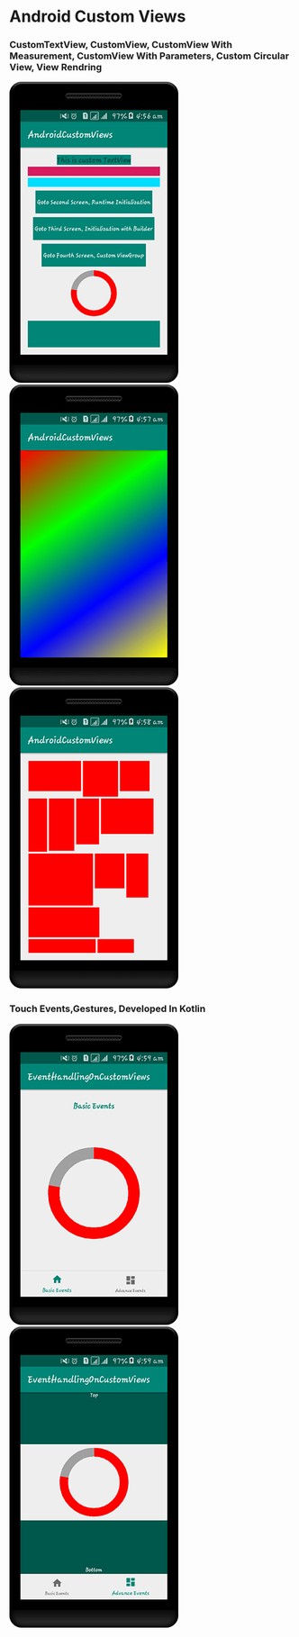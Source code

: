 # Android Custom Views

### CustomTextView, CustomView, CustomView With Measurement, CustomView With Parameters, Custom Circular View, View Rendring
<img src="./screens/01.png" width=“100”/><img src="./screens/04.png" width=“100”/><img src="./screens/05.png" width=“100”/>

### Touch Events,Gestures, Developed In Kotlin
<img src="./screens/06.png" width=“100”/><img src="./screens/07.png" width=“100”/>
